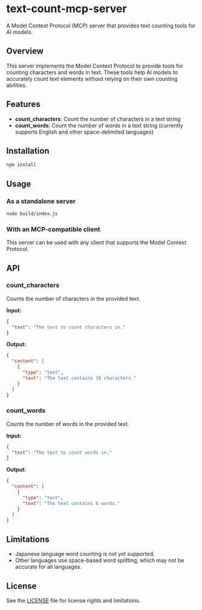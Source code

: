 # text-count-mcp-server

A Model Context Protocol (MCP) server that provides text counting tools for AI models.

## Overview

This server implements the Model Context Protocol to provide tools for counting characters and words in text. These tools help AI models to accurately count text elements without relying on their own counting abilities.

## Features

- **count_characters**: Count the number of characters in a text string
- **count_words**: Count the number of words in a text string (currently supports English and other space-delimited languages)

## Installation

```bash
npm install
```

## Usage

### As a standalone server

```bash
node build/index.js
```

### With an MCP-compatible client

This server can be used with any client that supports the Model Context Protocol.

## API

### count_characters

Counts the number of characters in the provided text.

**Input:**

```json
{
  "text": "The text to count characters in."
}
```

**Output:**

```json
{
  "content": [
    {
      "type": "text",
      "text": "The text contains 30 characters."
    }
  ]
}
```

### count_words

Counts the number of words in the provided text.

**Input:**

```json
{
  "text": "The text to count words in."
}
```

**Output:**

```json
{
  "content": [
    {
      "type": "text",
      "text": "The text contains 6 words."
    }
  ]
}
```

## Limitations

- Japanese language word counting is not yet supported.
- Other languages use space-based word splitting, which may not be accurate for all languages.

## License

See the [LICENSE](LICENSE) file for license rights and limitations.
